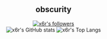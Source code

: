<h2 align="center">obscurity</h2>
<a href="https://github.com/x6r">
  <div align="center">
    <a href="https://github.com/x6r?tab=followers"><img src="https://img.shields.io/github/followers/x6r?style=for-the-badge&color=a57562&logo=github&logoColor=f8f8f0&labelColor=262626" alt="x6r's followers">
  </div>
</a>

<div align="center">
  <img src="https://github-readme-stats.vercel.app/api?username=x6r&count_private=true&hide_border=true&icon_color=a57562&bg_color=262626&text_color=f8f8f0&show_icons=true&hide_rank=true&hide_title=true&include_all_commits=true&border_radius=0" alt = "x6r's GitHub stats" />
  <img src="https://github-readme-stats.vercel.app/api/top-langs/?username=x6r&hide_border=true&title_color=a57562&layout=compact&bg_color=262626&text_color=f8f8f0&exclude_repo=x6r.github.io,lambda&langs_count=6&border_radius=0" alt = "x6r's Top Langs" />
</div>

